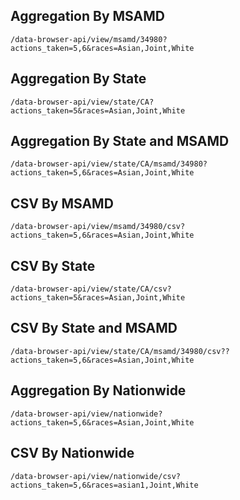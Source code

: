 ## Aggregation By MSAMD

```
/data-browser-api/view/msamd/34980?actions_taken=5,6&races=Asian,Joint,White
```


## Aggregation By State

```
/data-browser-api/view/state/CA?actions_taken=5&races=Asian,Joint,White
```

## Aggregation By State and MSAMD

```
/data-browser-api/view/state/CA/msamd/34980?actions_taken=5,6&races=Asian,Joint,White
```

## CSV By MSAMD

```
/data-browser-api/view/msamd/34980/csv?actions_taken=5,6&races=Asian,Joint,White
```

## CSV By State

```
/data-browser-api/view/state/CA/csv?actions_taken=5&races=Asian,Joint,White
```

## CSV By State and MSAMD

```
/data-browser-api/view/state/CA/msamd/34980/csv??actions_taken=5,6&races=Asian,Joint,White
```

## Aggregation By Nationwide

```
/data-browser-api/view/nationwide?actions_taken=5,6&races=Asian,Joint,White
```

## CSV By Nationwide

```
/data-browser-api/view/nationwide/csv?actions_taken=5,6&races=asian1,Joint,White
```

